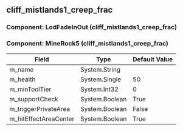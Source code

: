 ## cliff_mistlands1_creep_frac

### Component: LodFadeInOut (cliff_mistlands1_creep_frac)

### Component: MineRock5 (cliff_mistlands1_creep_frac)

|Field|Type|Default Value|
|-----|----|-------------|
|m_name|System.String||
|m_health|System.Single|50|
|m_minToolTier|System.Int32|0|
|m_supportCheck|System.Boolean|True|
|m_triggerPrivateArea|System.Boolean|False|
|m_hitEffectAreaCenter|System.Boolean|True|

